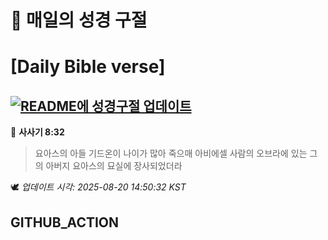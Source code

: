 # 🙏 매일의 성경 구절
# [Daily Bible verse]
## [![README에 성경구절 업데이트](https://github.com/DONGSUKA/first_test/actions/workflows/update-readme-bible.yml/badge.svg)](https://github.com/DONGSUKA/first_test/actions/workflows/update-readme-bible.yml)
<!-- START_BIBLE_VERSE -->
📖 **사사기 8:32**
> 요아스의 아들 기드온이 나이가 많아 죽으매 아비에셀 사람의 오브라에 있는 그의 아버지 요아스의 묘실에 장사되었더라

🕊️ _업데이트 시각: 2025-08-20 14:50:32 KST_
  <!-- END_BIBLE_VERSE -->
## GITHUB_ACTION
